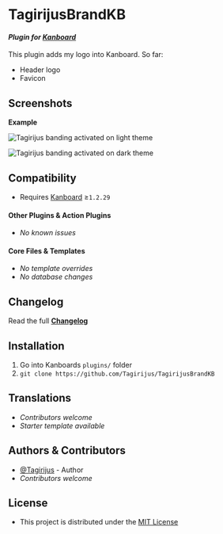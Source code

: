 # TagirijusBrandKB

#### _Plugin for [Kanboard](https://github.com/fguillot/kanboard "Kanboard - Kanban Project Management Software")_

This plugin adds my logo into Kanboard. So far:

- Header logo
- Favicon


Screenshots
-------------

**Example**

![Tagirijus banding activated on light theme](../master/Screenshots/TagiBrandLight.png)

![Tagirijus banding activated on dark theme](../master/Screenshots/TagiBrandDark.png)


Compatibility
-------------

- Requires [Kanboard](https://github.com/fguillot/kanboard "Kanboard - Kanban Project Management Software") ≥`1.2.29`

#### Other Plugins & Action Plugins
- _No known issues_
#### Core Files & Templates
- _No template overrides_
- _No database changes_


Changelog
---------

Read the full [**Changelog**](../master/changelog.md "See changes")
 

Installation
------------

1. Go into Kanboards `plugins/` folder
2. `git clone https://github.com/Tagirijus/TagirijusBrandKB`


Translations
------------

- _Contributors welcome_
- _Starter template available_

Authors & Contributors
----------------------

- [@Tagirijus](https://github.com/Tagirijus) - Author
- _Contributors welcome_


License
-------
- This project is distributed under the [MIT License](../master/LICENSE "Read The MIT license")
